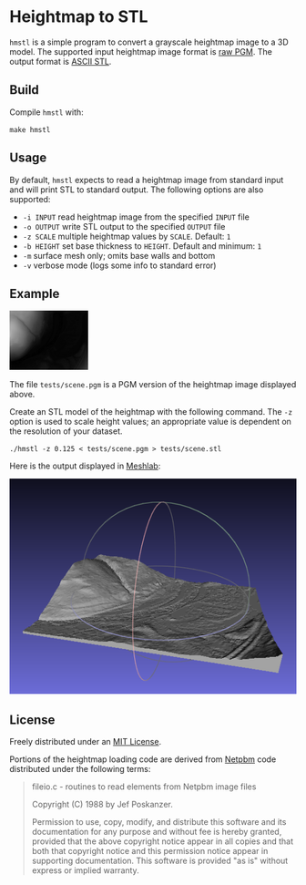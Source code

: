 # Heightmap to STL

`hmstl` is a simple program to convert a grayscale heightmap image to a 3D model. The supported input heightmap image format is [raw PGM](http://netpbm.sourceforge.net/doc/pgm.html). The output format is [ASCII STL](http://www.ennex.com/~fabbers/StL.asp).

## Build

Compile `hmstl` with:

	make hmstl

## Usage

By default, `hmstl` expects to read a heightmap image from standard input and will print STL to standard output. The following options are also supported:

- `-i INPUT` read heightmap image from the specified `INPUT` file
- `-o OUTPUT` write STL output to the specified `OUTPUT` file
- `-z SCALE` multiple heightmap values by `SCALE`. Default: `1`
- `-b HEIGHT` set base thickness to `HEIGHT`. Default and minimum: `1`
- `-m` surface mesh only; omits base walls and bottom
- `-v` verbose mode (logs some info to standard error)

## Example

[![Test scene heightmap](tests/scene.png)](tests/scene.pgm)

The file `tests/scene.pgm` is a PGM version of the heightmap image displayed above.

Create an STL model of the heightmap with the following command. The `-z` option is used to scale height values; an appropriate value is dependent on the resolution of your dataset.

	./hmstl -z 0.125 < tests/scene.pgm > tests/scene.stl

Here is the output displayed in [Meshlab](http://meshlab.sourceforge.net/):

[![Test scene STL file](tests/scene-stl.png)](tests/scene.stl)

## License

Freely distributed under an [MIT License](LICENSE).

Portions of the heightmap loading code are derived from [Netpbm](http://netpbm.sourceforge.net) code distributed under the following terms:

> fileio.c - routines to read elements from Netpbm image files
> 
> Copyright (C) 1988 by Jef Poskanzer.
> 
> Permission to use, copy, modify, and distribute this software and its
> documentation for any purpose and without fee is hereby granted, provided
> that the above copyright notice appear in all copies and that both that
> copyright notice and this permission notice appear in supporting
> documentation.  This software is provided "as is" without express or
> implied warranty.
